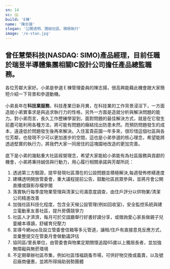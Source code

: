 ```yaml
---
sn: 14
sc: ⑭
build: 'E棟'
name: '陳志揚'
slogan: '公開透明、團結社區、積極執行'
image: '/e-stan.jpg'
---
```

## 曾任慧榮科技(NASDAQ: SIMO)產品經理，目前任職於瑞昱半導體集團相關IC設計公司擔任產品總監職務。

各位芳鄰大家好。小弟是參選Ｅ棟管理委員的陳志揚，很高興能藉此機會跟大家簡短介紹一下背景和參選動機。\
\
小弟長年在**科技業服務**，科技產業日新月異，在科技業的工作背景浸淫下，一方面造就小弟實事求是與追求執行力的性格，另外一方面是造就分析與解決問題的能力。對小弟而言，長久工作歷練學習到，面對問題的最佳解決方式，就是在它發生前盡可能利用各種方法，將可能有問題的癥結找出防患未然。而預防問題發生的成本，遠遠低於問題發生後再來解決。入住富貴莊園一年多來，很珍惜這個社區與各位芳鄰，也發現不少可以更加進步的空間，這也是小弟參選的核心理念，希望能將透過堅實的執行力，將我們大家一同居住的這塊園地改造的更加完善。\
\
底下是小弟的幾點重大社區經營理念，希望大家能給小弟能有為社區服務與貢獻的機會，小弟將秉持誠信與行動力，用心履行相關承諾與芳鄰所託：

1. 透過第三方驗證，提早發現社區潛在的公設問題並積極解決,每週發佈修繕進度
2. 建構透明開放管委會，重大議程提前公告，鼓勵社區民眾參與，並將月會公開直播或錄影存檔參閱
3. 落實執行每季度物業管理與清潔公司滿意度調查，由住戶評分以供物業/清潔公司精進改善
4. 加強社區科技化程度，包含全天候公設管理(例如回收室)，安全監控系統與建立電動車友善社區，提升房價競爭力
5. 社區人才濟濟，每月可於交誼廳舉行好書好讀分享，或徵詢愛心家長做親子兒童繪本導讀，舒緩育兒壓力
6. 宣導今網app及設立管委會信箱等多元管道，讓租/住戶有直接意見反應方式，並彙整提交在管委月會做動議評估
7. 協同區/里長單位，由管委會與物業定期關懷追蹤65歲以上獨居長者，並加強無障礙與無菸環境
8. 不定期舉辦社區市集，例如社區惜福跳蚤市場，可供好物交換或義賣，以及號召廠商優惠，並將所得捐助弱勢團體